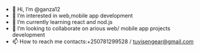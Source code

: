 - 👋 Hi, I’m @ganza12
- 👀 I’m interested in web,mobile app  development 
- 🌱 I’m currently learning react and nod.js
- 💞️ I’m looking to collaborate on arious web/ mobile app projects development 
- 📫 How to reach me contacts:+250781299528 / tuyisengear@gmail.com 

<!---
ganza12/ganza12 is a ✨ special ✨ repository because its `README.md` (this file) appears on your GitHub profile.
You can click the Preview link to take a look at your changes.
--->
